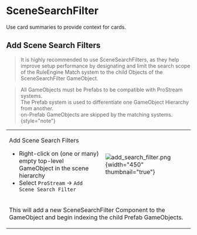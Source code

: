 # SceneSearchFilter

<card-summary>Use card summaries to provide context for cards.</card-summary>

## Add Scene Search Filters

<snippet id="add_search_filter_id">

> It is highly recommended to use SceneSearchFilters, as they help improve setup performance by designating and limit the search scope of the RuleEngine Match system to the child Objects of the SceneSearchFilter GameObject.

> All GameObjects must be Prefabs to be compatible with ProStream systems.  
> The Prefab system is used to differentiate one GameObject Hierarchy from another.  
> on-Prefab GameObjects are skipped by the matching systems.  
> {style="note"}

<table>
<tr><td>

Add Scene Search Filters
 - Right-click on (one or many) empty top-level GameObject in the scene hierarchy
 - Select `ProStream` -> `Add Scene Search Filter`

</td>
<td>

![add_search_filter.png](add_search_filter.png){width="450" thumbnail="true"}

</td></tr>
<tr><td colspan="2">

This will add a new SceneSearchFilter Component to the GameObject and begin indexing the child Prefab GameObjects.

</td></tr>

</table>

</snippet>
